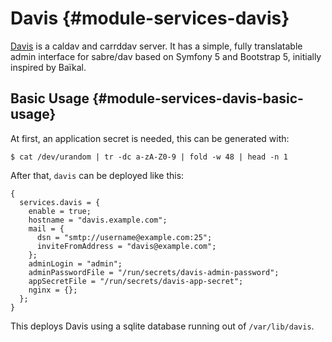 # Davis {#module-services-davis}

[Davis](https://github.com/tchapi/davis/) is a caldav and carrddav server. It
has a simple, fully translatable admin interface for sabre/dav based on Symfony
5 and Bootstrap 5, initially inspired by Baïkal.

## Basic Usage {#module-services-davis-basic-usage}

At first, an application secret is needed, this can be generated with:
```ShellSession
$ cat /dev/urandom | tr -dc a-zA-Z0-9 | fold -w 48 | head -n 1
```

After that, `davis` can be deployed like this:
```
{
  services.davis = {
    enable = true;
    hostname = "davis.example.com";
    mail = {
      dsn = "smtp://username@example.com:25";
      inviteFromAddress = "davis@example.com";
    };
    adminLogin = "admin";
    adminPasswordFile = "/run/secrets/davis-admin-password";
    appSecretFile = "/run/secrets/davis-app-secret";
    nginx = {};
  };
}
```

This deploys Davis using a sqlite database running out of `/var/lib/davis`.

